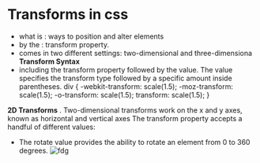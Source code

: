 # Transforms in css
* what is :  ways to position and alter elements
*  by the : transform property.
 * comes in two different settings: two-dimensional and three-dimensiona
  **Transform Syntax**
 * including the transform property followed by the value. The value specifies the transform type followed by a specific amount inside parentheses.
div {
  -webkit-transform: scale(1.5);
     -moz-transform: scale(1.5);
       -o-transform: scale(1.5);
          transform: scale(1.5);
}

**2D Transforms**
. Two-dimensional transforms work on the x and y axes, known as horizontal and vertical axes
The transform property accepts a handful of different values:
* The rotate value provides the ability to rotate an element from 0 to 360 degrees.
![fdg](https://s3.amazonaws.com/webucator-how-tos/2311.png)
